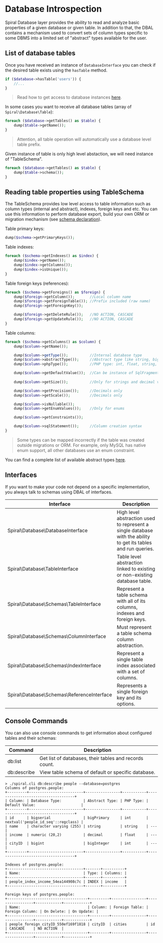 # Database Introspection
Spiral Database layer provides the ability to read and analyze basic properties of a given database or given table. In addition to that, the DBAL contains a mechanism used to convert sets of column types specific to some DBMS into a limited set of "abstract" types available for the user.

## List of database tables
Once you have received an instance of `DatabaseInterface` you can check if the desired table exists using the `hasTable` method.

```php
if ($database->hasTable('users')) {
    //...
}
```

> Read how to get access to database instances [here](/databases/basics.md).

In some cases you want to receive all database tables (array of `Spiral\Database\Table`):

```php
foreach ($database->getTables() as $table) {
    dump($table->getName());
}
```

> Attention, all table operation will automatically use a database level table prefix. 

Given instance of table is only high level abstaction, we will need instance of "TableSchema".

```php
foreach ($database->getTables() as $table) {
    dump($table->schema());
}
```

## Reading table properties using TableSchema
The TableSchema provides low level access to table information such as column types (internal and abstract), indexes, foreign keys and etc. You can use this information to perform database export, build your own ORM or migration mechanism (see [schema declaration](/database/declaration.md)).

Table primary keys:

```php
dump($schema->getPrimaryKeys());
```

Table indexes:

```php
foreach ($schema->getIndexes() as $index) {
    dump($index->getName());
    dump($index->getColumns());
    dump($index->isUnique());
}
```

Table foreign keys (references):

```php
foreach ($schema->getForeigns() as $foreign) {
    dump($foreign->getColumn());       //Local column name
    dump($foreign->getForeignTable()); //Prefix included (raw name)
    dump($foreign->getForeignKey());

    dump($foreign->getDeleteRule());   //NO ACTION, CASCADE
    dump($foreign->getUpdateRule());   //NO ACTION, CASCADE
}
```

Table columns:

```php
foreach ($schema->getColumns() as $column) {
    dump($column->getName());

    dump($column->getType());          //Internal database type
    dump($column->abstractType());     //Abstract type like string, bigInt, enum, text and etc.
    dump($column->phpType());          //PHP type: int, float, string, bool

    dump($column->getDefaultValue());  //Can be instance of SqlFragment
    
    dump($column->getSize());          //Only for strings and decimal values

    dump($column->getPrecision());     //Decimals only
    dump($column->getScale());         //Decimals only

    dump($column->isNullable());
    dump($column->getEnumValues());    //Only for enums

    dump($column->getConstraints());

    dump($column->sqlStatement());     //Column creation syntax
}
```

> Some types can be mapped incorrectly if the table was created outside migrations or ORM. For example, only MySQL has native enum support, all other databases use an enum constraint.

You can find a complete list of available abstract types [here](/database/declaration.md).

## Interfaces
If you want to make your code not depend on a specific implementation, you always talk to schemas using DBAL of interfaces.

| Interface                                        | Description 
| ---                                              | ---
| Spiral\Database\DatabaseInterface                | High level abstraction used to represent a single database with the ability to get its tables and run queries.
| Spiral\Database\TableInterface                   | Table level abstraction linked to existing or non-existing database table.
| Spiral\Database\Schemas\TableInterface           | Represent a table schema with all of its columns, indexes and foreign keys.
| Spiral\Database\Schemas\ColumnInterface          | Must represent a table schema column abstraction.
| Spiral\Database\Schemas\IndexInterface           | Represent a single table index associated with a set of columns.
| Spiral\Database\Schemas\ReferenceInterface       | Represents a single foreign key and its options.

## Console Commands
You can also use console commands to get information about configured tables and their schemas:

Command           | Description 
---               | ---
db:list         | Get list of databases, their tables and records count.
db:describe     | View table schema of default or specific database.

```
> ./spiral.cli db:describe people --database=postgres
Columns of postgres.people:
+---------+-------------------------+----------------+-----------+------------------------------------+
| Column: | Database Type:          | Abstract Type: | PHP Type: | Default Value:                     |
+---------+-------------------------+----------------+-----------+------------------------------------+
| id      | bigserial               | bigPrimary     | int       | nextval('people_id_seq'::regclass) |
| name    | character varying (255) | string         | string    | ---                                |
| income  | numeric (20,2)          | decimal        | float     | ---                                |
| cityID  | bigint                  | bigInteger     | int       | ---                                |
+---------+-------------------------+----------------+-----------+------------------------------------+

Indexes of postgres.people:
+-----------------------------------+-------+----------+
| Name:                             | Type: | Columns: |
+-----------------------------------+-------+----------+
| people_index_income_54ea144908c7c | INDEX | income   |
+-----------------------------------+-------+----------+

Foreign keys of postgres.people:
+-------------------------------------+---------+----------------+-----------------+------------+------------+
| Name:                               | Column: | Foreign Table: | Foreign Column: | On Delete: | On Update: |
+-------------------------------------+---------+----------------+-----------------+------------+------------+
| people_foreign_cityID_550ef169f1818 | cityID  | cities         | id              | CASCADE    | NO ACTION  |
+-------------------------------------+---------+----------------+-----------------+------------+------------+
```

